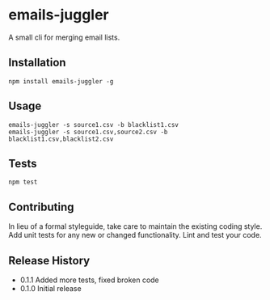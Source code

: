 emails-juggler
=========

A small cli for merging email lists.

## Installation

    npm install emails-juggler -g

## Usage


    emails-juggler -s source1.csv -b blacklist1.csv
    emails-juggler -s source1.csv,source2.csv -b blacklist1.csv,blacklist2.csv


## Tests

    npm test

## Contributing

In lieu of a formal styleguide, take care to maintain the existing coding style.
Add unit tests for any new or changed functionality. Lint and test your code.

## Release History

* 0.1.1 Added more tests, fixed broken code
* 0.1.0 Initial release